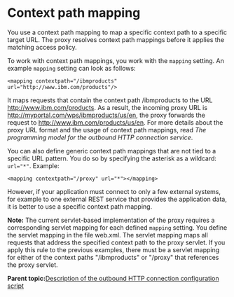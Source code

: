 # Context path mapping 

You use a context path mapping to map a specific context path to a specific target URL. The proxy resolves context path mappings before it applies the matching access policy.

To work with context path mappings, you work with the `mapping` setting. An example `mapping` setting can look as follows:

```
<mapping contextpath="/ibmproducts" url="http://www.ibm.com/products"/>
```

It maps requests that contain the context path /ibmproducts to the URL http://www.ibm.com/products. As a result, the incoming proxy URL is http://myportal.com/wps/ibmproducts/us/en, the proxy forwards the request to http://www.ibm.com/products/us/en. For more details about the proxy URL format and the usage of context path mappings, read *The programming model for the outbound HTTP connection service*.

You can also define generic context path mappings that are not tied to a specific URL pattern. You do so by specifying the asterisk as a wildcard: `url="*"`. Example:

```
<mapping contextpath="/proxy" url="*"></mapping>
```

However, if your application must connect to only a few external systems, for example to one external REST service that provides the application data, it is better to use a specific context path mapping.

**Note:** The current servlet-based implementation of the proxy requires a corresponding servlet mapping for each defined `mapping` setting. You define the servlet mapping in the file web.xml. The servlet mapping maps all requests that address the specified context path to the proxy servlet. If you apply this rule to the previous examples, there must be a servlet mapping for either of the context paths "/ibmproducts" or "/proxy" that references the proxy servlet.

**Parent topic:**[Description of the outbound HTTP connection configuration script ](../dev-portlet/outbhttp_cfg_descript.md)

